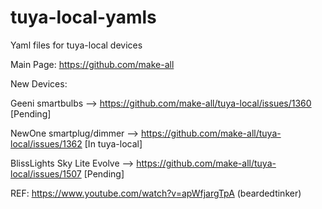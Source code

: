 # tuya-local-yamls
Yaml files for tuya-local devices




Main Page:   https://github.com/make-all


New Devices:

Geeni smartbulbs --> https://github.com/make-all/tuya-local/issues/1360  [Pending]

NewOne smartplug/dimmer --> https://github.com/make-all/tuya-local/issues/1362  [In tuya-local]

BlissLights Sky Lite Evolve --> https://github.com/make-all/tuya-local/issues/1507 [Pending]

REF:  https://www.youtube.com/watch?v=apWfjargTpA  (beardedtinker)
